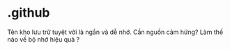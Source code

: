 # .github
Tên kho lưu trữ tuyệt vời là ngắn và dễ nhớ. Cần nguồn cảm hứng? Làm thế nào về bộ nhớ hiệu quả ?
